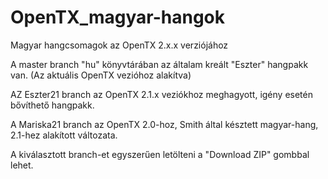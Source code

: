 # OpenTX_magyar-hangok
Magyar hangcsomagok az OpenTX 2.x.x verziójához

A master branch "hu" könyvtárában az általam kreált "Eszter" hangpakk van. (Az aktuális OpenTX vezióhoz alakítva)

AZ Eszter21 branch az OpenTX 2.1.x veziókhoz meghagyott, igény esetén bővíthető hangpakk.

A Mariska21 branch az OpenTX 2.0-hoz, Smith által késztett magyar-hang, 2.1-hez alakított változata.

A kiválasztott branch-et egyszerűen letölteni a "Download ZIP" gombbal lehet.

